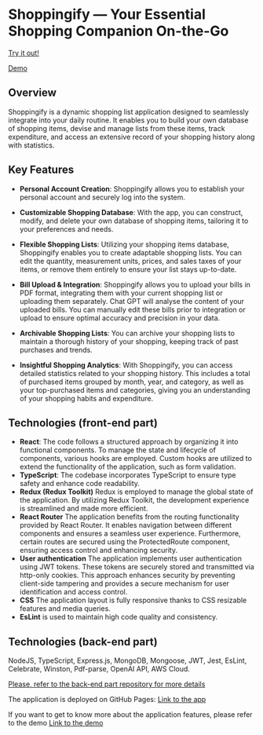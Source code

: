 # Shoppingify &mdash; Your Essential Shopping Companion On-the-Go

[Try it out!](https://olgatananova.github.io/shoppingify)

[Demo](https://scribehow.com/shared/How_to_use_Shoppingify_to_Manage_Shopping_Lists_and_Expenses__mXdmP1zCRomx_SX0_ys_CQ)

## Overview
Shoppingify is a dynamic shopping list application designed to seamlessly integrate into your daily routine. It enables you to build your own database of shopping items, devise and manage lists from these items, track expenditure, and access an extensive record of your shopping history along with statistics.
## Key Features
* **Personal Account Creation**: Shoppingify allows you to establish your personal account and securely log into the system.

* **Customizable Shopping Database**: With the app, you can construct, modify, and delete your own database of shopping items, tailoring it to your preferences and needs.

* **Flexible Shopping Lists**: Utilizing your shopping items database, Shoppingify enables you to create adaptable shopping lists. You can edit the quantity, measurement units, prices, and sales taxes of your items, or remove them entirely to ensure your list stays up-to-date.

* **Bill Upload & Integration**: Shoppingify allows you to upload your bills in PDF format, integrating them with your current shopping list or uploading them separately. Chat GPT will analyse the content of your uploaded bills. You can manually edit these bills prior to integration or upload to ensure optimal accuracy and precision in your data.

* **Archivable Shopping Lists**: You can archive your shopping lists to maintain a thorough history of your shopping, keeping track of past purchases and trends.

* **Insightful Shopping Analytics**: With Shoppingify, you can access detailed statistics related to your shopping history. This includes a total of purchased items grouped by month, year, and category, as well as your top-purchased items and categories, giving you an understanding of your shopping habits and expenditure.

## Technologies (front-end part)
* **React**: The code follows a structured approach by organizing it into functional components. To manage the state and lifecycle of components, various hooks are employed. Custom hooks are utilized to extend the functionality of the application, such as form validation.
* **TypeScript**: The codebase incorporates TypeScript to ensure type safety and enhance code readability.
* **Redux (Redux Toolkit)** Redux is employed to manage the global state of the application. By utilizing Redux Toolkit, the development experience is streamlined and made more efficient.
* **React Router** The application benefits from the routing functionality provided by React Router. It enables navigation between different components and ensures a seamless user experience. Furthermore, certain routes are secured using the ProtectedRoute component, ensuring access control and enhancing security.
* **User authentication** The application implements user authentication using JWT tokens. These tokens are securely stored and transmitted via http-only cookies. This approach enhances security by preventing client-side tampering and provides a secure mechanism for user identification and access control.
* **CSS** The application layout is fully responsive thanks to  CSS resizable features and media queries.
* **EsLint** is used to maintain high code quality and consistency.

## Technologies (back-end part)
NodeJS, TypeScript, Express.js, MongoDB, Mongoose, JWT, Jest, EsLint, Celebrate, Winston, Pdf-parse, OpenAI API, AWS Cloud.

[Please, refer to the back-end part repository for more details](https://github.com/OlgaTananova/shoppingify-api)

The application is deployed on GitHub Pages: [Link to the app](https://olgatananova.github.io/shoppingify)

If you want to get to know more about the application features, please refer to the demo [Link to the demo](https://scribehow.com/shared/How_to_use_Shoppingify_to_Manage_Shopping_Lists_and_Expenses__mXdmP1zCRomx_SX0_ys_CQ)
